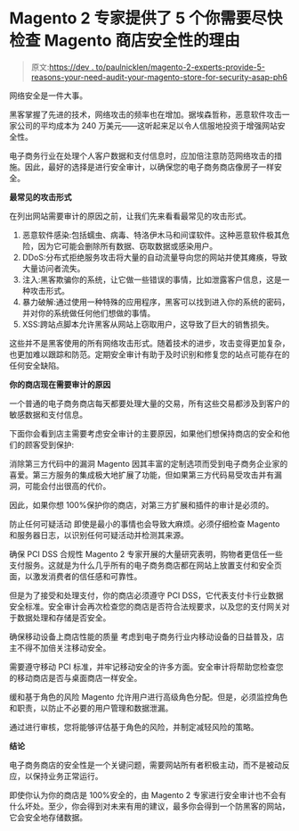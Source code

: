# Magento 2 专家提供了 5 个你需要尽快检查 Magento 商店安全性的理由

> 原文:[https://dev . to/paulnicklen/magento-2-experts-provide-5-reasons-your-need-audit-your-magento-store-for-security-asap-ph6](https://dev.to/paulnicklen/magento-2-experts-provide-5-reasons-you-need-to-audit-your-magento-store-for-security-asap-ph6)

网络安全是一件大事。

黑客掌握了先进的技术，网络攻击的频率也在增加。据埃森哲称，恶意软件攻击一家公司的平均成本为 240 万美元——这听起来足以令人信服地投资于增强网站安全性。

电子商务行业在处理个人客户数据和支付信息时，应加倍注意防范网络攻击的措施。因此，最好的选择是进行安全审计，以确保您的电子商务商店像房子一样安全。

**最常见的攻击形式**

在列出网站需要审计的原因之前，让我们先来看看最常见的攻击形式。

1.  恶意软件感染:包括蠕虫、病毒、特洛伊木马和间谍软件。这种恶意软件极其危险，因为它可能会删除所有数据、窃取数据或感染用户。
2.  DDoS:分布式拒绝服务攻击将大量的自动流量导向您的网站并使其瘫痪，导致大量访问者流失。
3.  注入:黑客欺骗你的系统，让它做一些错误的事情，比如泄露客户信息，这是一种攻击形式。
4.  暴力破解:通过使用一种特殊的应用程序，黑客可以找到进入你的系统的密码，并对你的系统做任何他们想做的事情。
5.  XSS:跨站点脚本允许黑客从网站上窃取用户，这导致了巨大的销售损失。

这些并不是黑客使用的所有网络攻击形式。随着技术的进步，攻击变得更加复杂，也更加难以跟踪和防范。定期安全审计有助于及时识别和修复您的站点可能存在的任何安全缺陷。

**你的商店现在需要审计的原因**

一个普通的电子商务商店每天都要处理大量的交易，所有这些交易都涉及到客户的敏感数据和支付信息。

下面你会看到店主需要考虑安全审计的主要原因，如果他们想保持商店的安全和他们的顾客受到保护:

消除第三方代码中的漏洞
Magento 因其丰富的定制选项而受到电子商务企业家的喜爱。第三方服务的集成极大地扩展了功能，但如果第三方代码易受攻击并有漏洞，可能会付出很高的代价。

因此，如果你想 100%保护你的商店，对第三方扩展和插件的审计是必须的。

防止任何可疑活动
即使是最小的事情也会导致大麻烦。必须仔细检查 Magento 和服务器日志，以识别任何可疑活动并检测其来源。

确保 PCI DSS 合规性
Magento 2 专家开展的大量研究表明，购物者更信任一些支付服务。这就是为什么几乎所有的电子商务商店都在网站上放置支付和安全页面，以激发消费者的信任感和可靠性。

但是为了接受和处理支付，你的商店必须遵守 PCI DSS，它代表支付卡行业数据安全标准。安全审计会再次检查您的商店是否符合法规要求，以及您的支付网关对于数据处理和存储是否安全。

确保移动设备上商店性能的质量
考虑到电子商务行业内移动设备的日益普及，店主不得不加倍关注移动安全。

需要遵守移动 PCI 标准，并牢记移动安全的许多方面。安全审计将帮助您检查您的移动商店是否与桌面商店一样安全。

缓和基于角色的风险
Magento 允许用户进行高级角色分配。但是，必须监控角色和职责，以防止不必要的用户管理和数据泄漏。

通过进行审核，您将能够评估基于角色的风险，并制定减轻风险的策略。

**结论**

电子商务商店的安全性是一个关键问题，需要网站所有者积极主动，而不是被动反应，以保持业务正常运行。

即使你认为你的商店是 100%安全的，由 Magento 2 专家进行安全审计也不会有什么坏处。至少，你会得到对未来有用的建议，最多你会得到一个防黑客的网站，它会安全地存储数据。